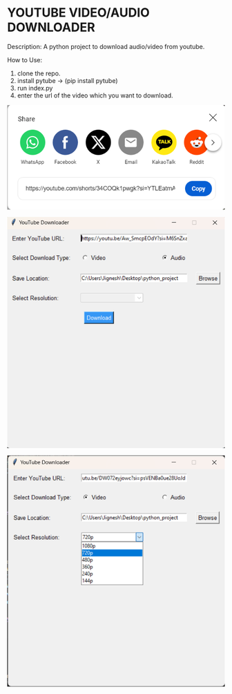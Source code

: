 # YOUTUBE VIDEO/AUDIO DOWNLOADER

Description:
A python project to download audio/video from youtube.

How to Use:

1. clone the repo.
2. install pytube -> (pip install pytube)
3. run index.py
4. enter the url of the video which you want to download.

![](/screenshot/link.png)

![](/screenshot/appimg.png)

![](/screenshot/resolution.png)
